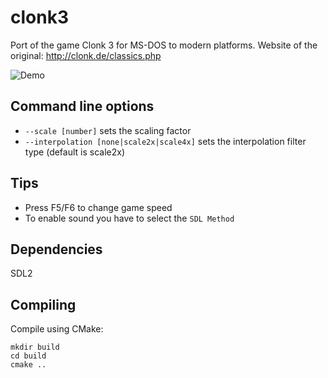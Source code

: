 # clonk3

Port of the game Clonk 3 for MS-DOS to modern platforms.
Website of the original: http://clonk.de/classics.php

![Demo](../assets/demo.gif)

## Command line options

- `--scale [number]` sets the scaling factor
- `--interpolation [none|scale2x|scale4x]` sets the interpolation filter type (default is scale2x)
## Tips

- Press F5/F6 to change game speed
- To enable sound you have to select the `SDL Method`

## Dependencies
SDL2

## Compiling
Compile using CMake:

```
mkdir build
cd build
cmake ..
```
